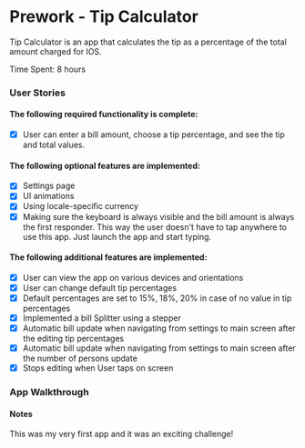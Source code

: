 # Prework - Tip Calculator
Tip Calculator is an app that calculates the tip as a percentage of the total amount charged for IOS.

Time Spent: 8 hours

### User Stories

#### The following **required** functionality is complete:
- [x] User can enter a bill amount, choose a tip percentage, and see the tip and total values.

#### The following **optional** features are implemented:
- [x] Settings page
- [x] UI animations
- [x] Using locale-specific currency
- [x] Making sure the keyboard is always visible and the bill amount is always the first responder. This way the user doesn't have to tap anywhere to use this app. Just launch the app and start typing.

#### The following **additional** features are implemented:
- [x] User can view the app on various devices and orientations
- [x] User can change default tip percentages
- [x] Default percentages are set to 15%, 18%, 20% in case of no value in tip percentages
- [x] Implemented a bill Splitter using a stepper
- [x] Automatic bill update when navigating from settings to main screen after the editing tip percentages
- [x] Automatic bill update when navigating from settings to main screen after the number of persons update
- [x] Stops editing when User taps on screen

### App Walkthrough


#### Notes
This was my very first app and it was an exciting challenge!

